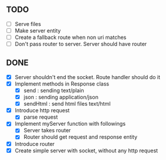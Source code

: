 ## TODO

- [ ] Serve files
- [ ] Make server entity
- [ ] Create a fallback route when non uri matches
- [ ] Don't pass router to server. Server should have router

## DONE

- [x] Server shouldn't end the socket. Route handler should do it
- [x] Implement methods in Response class
  - [x] send : sending text/plain
  - [x] json : sending application/json
  - [x] sendHtml : send html files text/html
- [x] Introduce http request
  - [x] parse request
- [x] Implement myServer function with followings
  - [x] Server takes router
  - [x] Router should get request and response entity
- [x] Introduce router
- [x] Create simple server with socket, without any http request
